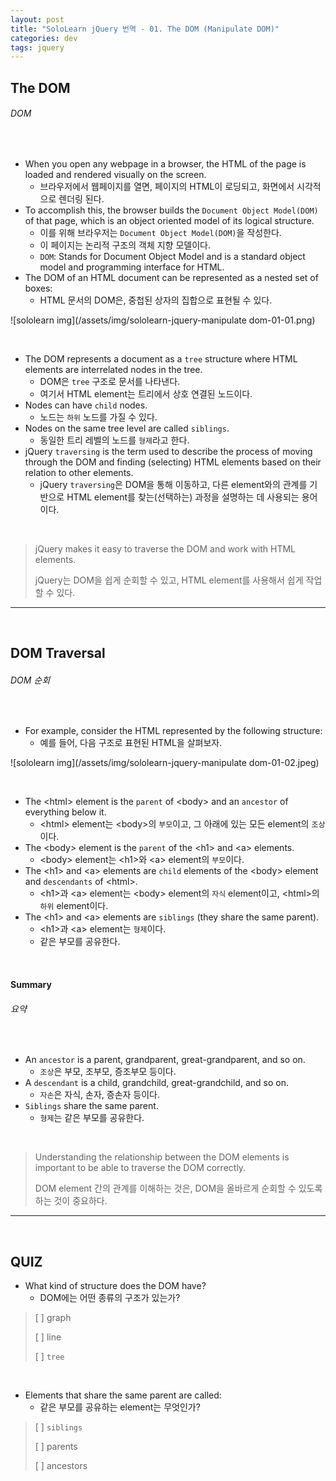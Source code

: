 ```yaml
---
layout: post
title: "SoloLearn jQuery 번역 - 01. The DOM (Manipulate DOM)"
categories: dev
tags: jquery
---
```


## The DOM

###### DOM

<br>

- When you open any webpage in a browser, the HTML of the page is loaded and rendered visually on the screen.
  - 브라우저에서 웹페이지를 열면, 페이지의 HTML이 로딩되고, 화면에서 시각적으로 렌더링 된다.
- To accomplish this, the browser builds the `Document Object Model(DOM)` of that page, which is an object oriented model of its logical structure.
  - 이를 위해 브라우저는 `Document Object Model(DOM)`을 작성한다.
  - 이 페이지는 논리적 구조의 객체 지향 모델이다.
  - `DOM`: Stands for Document Object Model and is a standard object model and programming interface for HTML.
- The DOM of an HTML document can be represented as a nested set of boxes:
  - HTML 문서의 DOM은, 중첩된 상자의 집합으로 표현될 수 있다.

![sololearn img](/assets/img/sololearn-jquery-manipulate dom-01-01.png)

<br>

- The DOM represents a document as a `tree` structure where HTML elements are interrelated nodes in the tree.
  - DOM은 `tree` 구조로 문서를 나타낸다.
  - 여기서 HTML element는 트리에서 상호 연결된 노드이다.
- Nodes can have `child` nodes.
  - 노드는 `하위` 노드를 가질 수 있다.
- Nodes on the same tree level are called `siblings`.
  - 동일한 트리 레벨의 노드를 `형제`라고 한다.
- jQuery `traversing` is the term used to describe the process of moving through the DOM and finding (selecting) HTML elements based on their relation to other elements.
  - jQuery `traversing`은 DOM을 통해 이동하고, 다른 element와의 관계를 기반으로 HTML element를 찾는(선택하는) 과정을 설명하는 데 사용되는 용어이다.

<br>

> jQuery makes it easy to traverse the DOM and work with HTML elements.
>
> jQuery는 DOM을 쉽게 순회할 수 있고, HTML element를 사용해서 쉽게 작업할 수 있다.

------

<br>

## DOM Traversal

###### DOM 순회

<br>

- For example, consider the HTML represented by the following structure:
  - 예를 들어, 다음 구조로 표현된 HTML을 살펴보자.

![sololearn img](/assets/img/sololearn-jquery-manipulate dom-01-02.jpeg)

<br>

- The \<html> element is the `parent` of \<body> and an `ancestor` of everything below it.
  - \<html> element는 \<body>의 `부모`이고, 그 아래에 있는 모든 element의 `조상`이다.
- The \<body> element is the `parent` of the \<h1> and \<a> elements.
  - \<body> element는 \<h1>와 \<a> element의 `부모`이다.
- The \<h1> and \<a> elements are `child` elements of the \<body> element and `descendants` of \<html>.
  - \<h1>과 \<a> element는 \<body> element의 `자식` element이고, \<html>의 `하위` element이다.
- The \<h1> and \<a> elements are `siblings` (they share the same parent).
  - \<h1>과 \<a> element는 `형제`이다.
  - 같은 부모를 공유한다.

<br>

#### Summary

###### 요약

<br>

- An `ancestor` is a parent, grandparent, great-grandparent, and so on.
  - `조상`은 부모, 조부모, 증조부모 등이다.
- A `descendant` is a child, grandchild, great-grandchild, and so on.
  - `자손`은 자식, 손자, 증손자 등이다.
- `Siblings` share the same parent.
  - `형제`는 같은 부모를 공유한다.

<br>

> Understanding the relationship between the DOM elements is important to be able to traverse the DOM correctly.
>
> DOM element 간의 관계를 이해하는 것은, DOM을 올바르게 순회할 수 있도록 하는 것이 중요하다.

------

<br>

## QUIZ

- What kind of structure does the DOM have?
  - DOM에는 어떤 종류의 구조가 있는가?

> [ ] graph
>
> [ ] line
>
> [ ] `tree`

<br>

- Elements that share the same parent are called:
  - 같은 부모를 공유하는 element는 무엇인가?

> [ ] `siblings`
>
> [ ] parents
>
> [ ] ancestors

<br>
